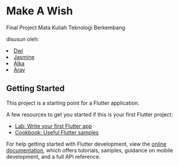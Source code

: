 # Make A Wish

Final Project Mata Kuliah Teknologi Berkembang

disusun oleh:
<li><a href="https://github.com/dwiindahr">Dwi</a></li>
<li><a href="https://github.com/jasmrntha">Jasmine</a></li>
<li><a href="https://github.com/vopula">Alka</a></li>
<li><a href="https://github.com/Arayzi">Aray</a></li>

## Getting Started

This project is a starting point for a Flutter application.

A few resources to get you started if this is your first Flutter project:

- [Lab: Write your first Flutter app](https://docs.flutter.dev/get-started/codelab)
- [Cookbook: Useful Flutter samples](https://docs.flutter.dev/cookbook)

For help getting started with Flutter development, view the
[online documentation](https://docs.flutter.dev/), which offers tutorials,
samples, guidance on mobile development, and a full API reference.

